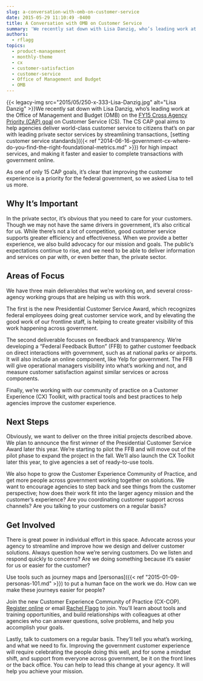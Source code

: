 ```yaml
---
slug: a-conversation-with-omb-on-customer-service
date: 2015-05-29 11:10:49 -0400
title: A Conversation with OMB on Customer Service
summary: 'We recently sat down with Lisa Danzig, who’s leading work at the Office of Management and Budget (OMB) on the FY15 Cross Agency Priority (CAP) goal on Customer Service (CS). The CS CAP goal aims to help agencies deliver world-class customer service to citizens that’s on par with leading private'
authors:
  - rflagg
topics:
  - product-management
  - monthly-theme
  - cx
  - customer-satisfaction
  - customer-service
  - Office of Management and Budget
  - OMB
---
```


{{< legacy-img src="2015/05/250-x-333-Lisa-Danzig.jpg" alt="Lisa Danzig" >}}We recently sat down with Lisa Danzig, who’s leading work at the Office of Management and Budget (OMB) on the [FY15 Cross Agency Priority (CAP) goal](http://www.performance.gov/cap-goals-list) on Customer Service (CS). The CS CAP goal aims to help agencies deliver world-class customer service to citizens that’s on par with leading private sector services by streamlining transactions, [setting customer service standards]({{< ref "2014-06-16-government-cx-where-do-you-find-the-right-foundational-metrics.md" >}}) for high impact services, and making it faster and easier to complete transactions with government online.

As one of only 15 CAP goals, it’s clear that improving the customer experience is a priority for the federal government, so we asked Lisa to tell us more.

## Why It’s Important

In the private sector, it’s obvious that you need to care for your customers. Though we may not have the same drivers in government, it’s also critical for us. While there’s not a lot of competition, good customer service supports greater efficiency and effectiveness. When we provide a better experience, we also build advocacy for our mission and goals. The public’s expectations continue to rise, and we need to be able to deliver information and services on par with, or even better than, the private sector.

## Areas of Focus

We have three main deliverables that we’re working on, and several cross-agency working groups that are helping us with this work.

The first is the new Presidential Customer Service Award, which recognizes federal employees doing great customer service work, and by elevating the good work of our frontline staff, is helping to create greater visibility of this work happening across government.

The second deliverable focuses on feedback and transparency. We’re developing a “Federal Feedback Button” (FFB) to gather customer feedback on direct interactions with government, such as at national parks or airports. It will also include an online component, like Yelp for government. The FFB will give operational managers visibility into what’s working and not, and measure customer satisfaction against similar services or across components.

Finally, we’re working with our community of practice on a Customer Experience (CX) Toolkit, with practical tools and best practices to help agencies improve the customer experience.

## Next Steps

Obviously, we want to deliver on the three initial projects described above. We plan to announce the first winner of the Presidential Customer Service Award later this year. We’re starting to pilot the FFB and will move out of the pilot phase to expand the project in the fall. We’ll also launch the CX Toolkit later this year, to give agencies a set of ready-to-use tools.

We also hope to grow the Customer Experience Community of Practice, and get more people across government working together on solutions. We want to encourage agencies to step back and see things from the customer perspective; how does their work fit into the larger agency mission and the customer’s experience? Are you coordinating customer support across channels? Are you talking to your customers on a regular basis?

## Get Involved

There is great power in individual effort in this space. Advocate across your agency to streamline and improve how we design and deliver customer solutions. Always question how we’re serving customers. Do we listen and respond quickly to concerns? Are we doing something because it’s easier for us or easier for the customer?

Use tools such as journey maps and [personas]({{< ref "2015-01-09-personas-101.md" >}}) to put a human face on the work we do. How can we make these journeys easier for people?

Join the new Customer Experience Community of Practice (CX-COP). [Register online](https://docs.google.com/a/gsa.gov/forms/d/1hzJbZChUg2TRLi_MiC4nAbB-HKUOerBF2kL0qO38fPo/viewform) or email [Rachel Flagg](mailto:rachel.flagg@gsa.gov) to join. You’ll learn about tools and training opportunities, and build relationships with colleagues at other agencies who can answer questions, solve problems, and help you accomplish your goals.

Lastly, talk to customers on a regular basis. They’ll tell you what’s working, and what we need to fix. Improving the government customer experience will require celebrating the people doing this well, and for some a mindset shift, and support from everyone across government, be it on the front lines or the back office. You can help to lead this change at your agency. It will help you achieve your mission.